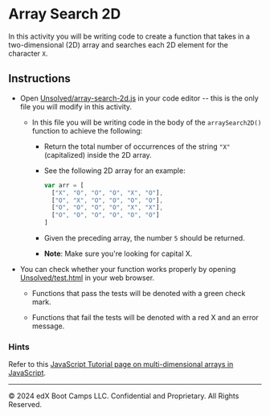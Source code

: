 # Array Search 2D

In this activity you will be writing code to create a function that takes in a two-dimensional (2D) array and searches each 2D element for the character `X`.

## Instructions

* Open [Unsolved/array-search-2d.js](Unsolved/array-search-2d.js) in your code editor -- this is the only file you will modify in this activity.

  * In this file you will be writing code in the body of the `arraySearch2D()` function to achieve the following:

    * Return the total number of occurrences of the string `"X"` (capitalized) inside the 2D array.

    * See the following 2D array for an example:

      ```js
      var arr = [
        ["X", "O", "O", "O", "X", "O"],
        ["O", "X", "O", "O", "O", "O"],
        ["O", "O", "O", "O", "X", "X"],
        ["O", "O", "O", "O", "O", "O"]
      ]
      ```

    * Given the preceding array, the number `5` should be returned.

    * **Note**: Make sure you're looking for capital X.

* You can check whether your function works properly by opening [Unsolved/test.html](Unsolved/test.html) in your web browser.

  * Functions that pass the tests will be denoted with a green check mark.

  * Functions that fail the tests will be denoted with a red X and an error message.

### Hints

Refer to this [JavaScript Tutorial page on multi-dimensional arrays in JavaScript](http://www.javascripttutorial.net/javascript-multidimensional-array/).

---
© 2024 edX Boot Camps LLC. Confidential and Proprietary. All Rights Reserved.
